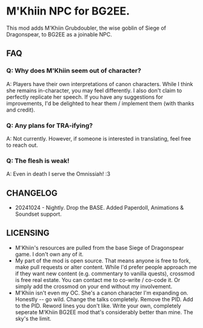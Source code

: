 # M'Khiin NPC for BG2EE. 
This mod adds M'Khiin Grubdoubler, the wise goblin of Siege of Dragonspear, to BG2EE as a joinable NPC.

## FAQ

### Q: Why does M'Khiin seem out of character?

A: Players have their own interpretations of canon characters. While I think she remains in-character, you may feel differently. I also don't claim to perfectly replicate her speech. If you have any suggestions for improvements, I'd be delighted to hear them / implement them (with thanks and credit). 

### Q: Any plans for TRA-ifying?

A: Not currently. However, if someone is interested in translating, feel free to reach out. 

### Q: The flesh is weak!

A: Even in death I serve the Omnissiah! :3

## CHANGELOG

* 20241024 - Nightly. Drop the BASE. Added Paperdoll, Animations & Soundset support. 

## LICENSING
* M'Khiin's resources are pulled from the base Siege of Dragonspear game. I don't own any of it. 
* My part of the mod is open source. That means anyone is free to fork, make pull requests or alter content. While I'd prefer people approach me if they want new content (e.g. commentary to vanilla quests), crossmod is free real estate. You can contact me to co-write / co-code it. Or simply add the crossmod on your end without my involvement.
* M'Khiin isn't even my OC. She's a canon character I'm expanding on. Honestly -- go wild. Change the talks completely. Remove the PID. Add to the PID. Reword lines you don't like. Write your own, completely seperate M'Khiin BG2EE mod that's considerably better than mine. The sky's the limit. 
